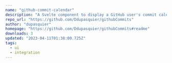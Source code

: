 ```yaml
---
name: "github-commit-calendar"
description: "A Svelte component to display a GitHub user's commit calendar"
repo_url: "https://github.com/Ddupasquier/githubCommits"
author: "dupasquier"
homepage: "https://github.com/Ddupasquier/githubCommits#readme"
downloads: 3
updated: "2023-04-11T01:38:00.725Z"
tags: 
  - ui
  - integration
---
```

